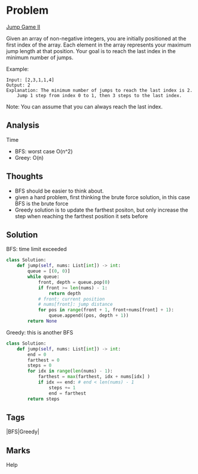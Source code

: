 # Problem
[Jump Game II](https://leetcode.com/problems/jump-game-ii)

Given an array of non-negative integers, you are initially positioned at the first index of the array.
Each element in the array represents your maximum jump length at that position.
Your goal is to reach the last index in the minimum number of jumps.

Example:
```
Input: [2,3,1,1,4]
Output: 2
Explanation: The minimum number of jumps to reach the last index is 2.
    Jump 1 step from index 0 to 1, then 3 steps to the last index.
```
Note:
You can assume that you can always reach the last index.

## Analysis
Time
- BFS: worst case O(n^2)
- Greey: O(n)

## Thoughts
- BFS should be easier to think about. 
- given a hard problem, first thinking the brute force solution, in this case
  BFS is the brute force 
- Greedy solution is to update the farthest positon, but only increase the step when 
  reaching the farthest position it sets before 

## Solution
BFS: time limit exceeded 
```python
class Solution:
    def jump(self, nums: List[int]) -> int:
        queue = [(0, 0)]
        while queue:
            front, depth = queue.pop(0)
            if front >= len(nums) - 1:
                return depth 
            # front: current position
            # nums[front]: jump distance 
            for pos in range(front + 1, front+nums[front] + 1):
                queue.append((pos, depth + 1))
        return None        
```
Greedy: this is another BFS
```python
class Solution:
    def jump(self, nums: List[int]) -> int:
        end = 0
        farthest = 0 
        steps = 0
        for idx in range(len(nums) - 1):
            farthest = max(farthest, idx + nums[idx] )
            if idx == end: # end < len(nums) - 1
                steps += 1
                end = farthest
        return steps 
```

## Tags
|BFS|Greedy|

## Marks
Help

[comment]: <timestamp:2019-05-08>